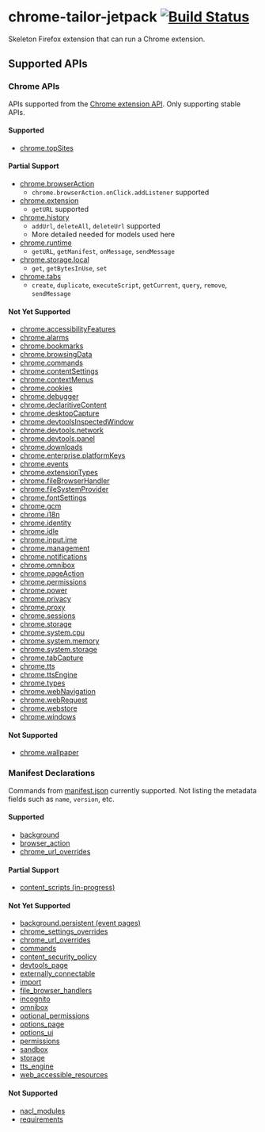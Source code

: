 # chrome-tailor-jetpack [![Build Status](https://travis-ci.org/jetpack-labs/chrome-tailor-jetpack.png)](https://travis-ci.org/jetpack-labs/chrome-tailor-jetpack)

Skeleton Firefox extension that can run a Chrome extension.

## Supported APIs

### Chrome APIs

APIs supported from the [Chrome extension API](https://developer.chrome.com/extensions/api_index). Only supporting stable APIs.

#### Supported

* [chrome.topSites](https://developer.chrome.com/extensions/topSites)

#### Partial Support

* [chrome.browserAction](https://developer.chrome.com/extensions/browserAction)
  * `chrome.browserAction.onClick.addListener` supported
* [chrome.extension](https://developer.chrome.com/extensions/extension)
  * `getURL` supported
* [chrome.history](https://developer.chrome.com/extensions/history)
  * `addUrl`, `deleteAll`, `deleteUrl` supported
  * More detailed needed for models used here
* [chrome.runtime](https://developer.chrome.com/extensions/runtime)
  * `getURL`, `getManifest`, `onMessage`, `sendMessage`
* [chrome.storage.local](https://developer.chrome.com/extensions/storage)
  * `get`, `getBytesInUse`, `set`
* [chrome.tabs](https://developer.chrome.com/extensions/tabs)
  * `create`, `duplicate`, `executeScript`, `getCurrent`, `query`, `remove`, `sendMessage`

#### Not Yet Supported

* [chrome.accessibilityFeatures](https://developer.chrome.com/extensions/accessibilityFeatures)
* [chrome.alarms](https://developer.chrome.com/extensions/alarms)
* [chrome.bookmarks](https://developer.chrome.com/extensions/bookmarks)
* [chrome.browsingData](https://developer.chrome.com/extensions/browsingData)
* [chrome.commands](https://developer.chrome.com/extensions/commands)
* [chrome.contentSettings](https://developer.chrome.com/extensions/contentSettings)
* [chrome.contextMenus](https://developer.chrome.com/extensions/contextMenus)
* [chrome.cookies](https://developer.chrome.com/extensions/cookies)
* [chrome.debugger](https://developer.chrome.com/extensions/debugger)
* [chrome.declaritiveContent](https://developer.chrome.com/extensions/declarativeContent)
* [chrome.desktopCapture](https://developer.chrome.com/extensions/desktopCapture)
* [chrome.devtoolsInspectedWindow](https://developer.chrome.com/extensions/devtools.inspectedWindow)
* [chrome.devtools.network](https://developer.chrome.com/extensions/devtools.network)
* [chrome.devtools.panel](https://developer.chrome.com/extensions/devtools.panels)
* [chrome.downloads](https://developer.chrome.com/extensions/downloads)
* [chrome.enterprise.platformKeys](https://developer.chrome.com/extensions/enterprise.platformKeys)
* [chrome.events](https://developer.chrome.com/extensions/events)
* [chrome.extensionTypes](https://developer.chrome.com/extensions/extensionTypes)
* [chrome.fileBrowserHandler](https://developer.chrome.com/extensions/fileBrowserHandler)
* [chrome.fileSystemProvider](https://developer.chrome.com/extensions/fileSystemProvider)
* [chrome.fontSettings](https://developer.chrome.com/extensions/fontSettings)
* [chrome.gcm](https://developer.chrome.com/extensions/gcm)
* [chrome.i18n](https://developer.chrome.com/extensions/i18n)
* [chrome.identity](https://developer.chrome.com/extensions/identity)
* [chrome.idle](https://developer.chrome.com/extensions/idle)
* [chrome.input.ime](https://developer.chrome.com/extensions/input.ime)
* [chrome.management](https://developer.chrome.com/extensions/management)
* [chrome.notifications](https://developer.chrome.com/extensions/notifications)
* [chrome.omnibox](https://developer.chrome.com/extensions/omnibox)
* [chrome.pageAction](https://developer.chrome.com/extensions/pageAction)
* [chrome.permissions](https://developer.chrome.com/extensions/permissions)
* [chrome.power](https://developer.chrome.com/extensions/power)
* [chrome.privacy](https://developer.chrome.com/extensions/privacy)
* [chrome.proxy](https://developer.chrome.com/extensions/proxy)
* [chrome.sessions](https://developer.chrome.com/extensions/sessions)
* [chrome.storage](https://developer.chrome.com/extensions/storage)
* [chrome.system.cpu](https://developer.chrome.com/extensions/system.cpu)
* [chrome.system.memory](https://developer.chrome.com/extensions/system.memory)
* [chrome.system.storage](https://developer.chrome.com/extensions/system.storage)
* [chrome.tabCapture](https://developer.chrome.com/extensions/tabCapture)
* [chrome.tts](https://developer.chrome.com/extensions/tts)
* [chrome.ttsEngine](https://developer.chrome.com/extensions/ttsEngine)
* [chrome.types](https://developer.chrome.com/extensions/types)
* [chrome.webNavigation](https://developer.chrome.com/extensions/webNavigation)
* [chrome.webRequest](https://developer.chrome.com/extensions/webRequest)
* [chrome.webstore](https://developer.chrome.com/extensions/webstore)
* [chrome.windows](https://developer.chrome.com/extensions/windows)

#### Not Supported

* [chrome.wallpaper](https://developer.chrome.com/extensions/wallpaper)

### Manifest Declarations

Commands from [manifest.json](https://developer.chrome.com/extensions/manifest) currently supported. Not listing the metadata fields such as `name`, `version`, etc.

#### Supported

* [background](https://developer.chrome.com/extensions/background)
* [browser_action](https://developer.chrome.com/extensions/browserAction)
* [chrome_url_overrides](https://developer.chrome.com/extensions/ui_override)

#### Partial Support

* [content_scripts (in-progress)](https://developer.chrome.com/extensions/content_scripts)

#### Not Yet Supported

* [background.persistent (event pages)](https://developer.chrome.com/extensions/event_pages)
* [chrome_settings_overrides](https://developer.chrome.com/extensions/settings_override)
* [chrome_url_overrides](https://developer.chrome.com/extensions/override)
* [commands](https://developer.chrome.com/extensions/commands)
* [content_security_policy](https://developer.chrome.com/extensions/contentSecurityPolicy)
* [devtools_page](https://developer.chrome.com/extensions/devtools)
* [externally_connectable](https://developer.chrome.com/extensions/manifest/externally_connectable)
* [import](https://developer.chrome.com/extensions/shared_modules)
* [file_browser_handlers](https://developer.chrome.com/extensions/fileBrowserHandler)
* [incognito](https://developer.chrome.com/extensions/manifest/incognito)
* [omnibox](https://developer.chrome.com/extensions/omnibox)
* [optional_permissions](https://developer.chrome.com/extensions/permissions)
* [options_page](https://developer.chrome.com/extensions/options)
* [options_ui](https://developer.chrome.com/extensions/optionsV2)
* [permissions](https://developer.chrome.com/extensions/declare_permissions)
* [sandbox](https://developer.chrome.com/extensions/manifest/sandbox)
* [storage](https://developer.chrome.com/extensions/manifest/storage)
* [tts_engine](https://developer.chrome.com/extensions/ttsEngine)
* [web_accessible_resources](https://developer.chrome.com/extensions/manifest/web_accessible_resources)

#### Not Supported

* [nacl_modules](https://developer.chrome.com/extensions/manifest/nacl_modules)
* [requirements](https://developer.chrome.com/extensions/manifest/requirements)
